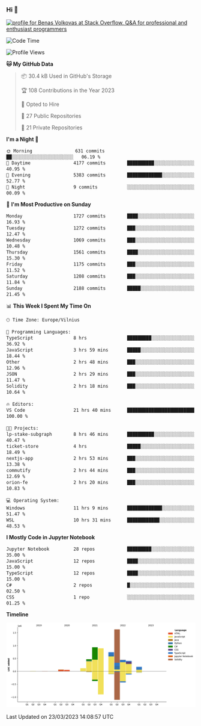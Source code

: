### Hi 👋
<a href="https://stackoverflow.com/users/14954249/benas-volkovas"><img src="https://stackoverflow.com/users/flair/14954249.png?theme=dark" width="208" height="58" alt="profile for Benas Volkovas at Stack Overflow, Q&amp;A for professional and enthusiast programmers" title="profile for Benas Volkovas at Stack Overflow, Q&amp;A for professional and enthusiast programmers"></a>

<!--START_SECTION:waka-->
![Code Time](http://img.shields.io/badge/Code%20Time-1%2C349%20hrs%2059%20mins-blue)

![Profile Views](http://img.shields.io/badge/Profile%20Views-0-blue)

**🐱 My GitHub Data** 

> 📦 30.4 kB Used in GitHub's Storage 
 > 
> 🏆 108 Contributions in the Year 2023
 > 
> 💼 Opted to Hire
 > 
> 📜 27 Public Repositories 
 > 
> 🔑 21 Private Repositories 
 > 
**I'm a Night 🦉** 

```text
🌞 Morning                631 commits         ██░░░░░░░░░░░░░░░░░░░░░░░   06.19 % 
🌆 Daytime                4177 commits        ██████████░░░░░░░░░░░░░░░   40.95 % 
🌃 Evening                5383 commits        █████████████░░░░░░░░░░░░   52.77 % 
🌙 Night                  9 commits           ░░░░░░░░░░░░░░░░░░░░░░░░░   00.09 % 
```
📅 **I'm Most Productive on Sunday** 

```text
Monday                   1727 commits        ████░░░░░░░░░░░░░░░░░░░░░   16.93 % 
Tuesday                  1272 commits        ███░░░░░░░░░░░░░░░░░░░░░░   12.47 % 
Wednesday                1069 commits        ███░░░░░░░░░░░░░░░░░░░░░░   10.48 % 
Thursday                 1561 commits        ████░░░░░░░░░░░░░░░░░░░░░   15.30 % 
Friday                   1175 commits        ███░░░░░░░░░░░░░░░░░░░░░░   11.52 % 
Saturday                 1208 commits        ███░░░░░░░░░░░░░░░░░░░░░░   11.84 % 
Sunday                   2188 commits        █████░░░░░░░░░░░░░░░░░░░░   21.45 % 
```


📊 **This Week I Spent My Time On** 

```text
🕑︎ Time Zone: Europe/Vilnius

💬 Programming Languages: 
TypeScript               8 hrs               █████████░░░░░░░░░░░░░░░░   36.92 % 
JavaScript               3 hrs 59 mins       █████░░░░░░░░░░░░░░░░░░░░   18.44 % 
Other                    2 hrs 48 mins       ███░░░░░░░░░░░░░░░░░░░░░░   12.96 % 
JSON                     2 hrs 29 mins       ███░░░░░░░░░░░░░░░░░░░░░░   11.47 % 
Solidity                 2 hrs 18 mins       ███░░░░░░░░░░░░░░░░░░░░░░   10.64 % 

🔥 Editors: 
VS Code                  21 hrs 40 mins      █████████████████████████   100.00 % 

🐱‍💻 Projects: 
lp-stake-subgraph        8 hrs 46 mins       ██████████░░░░░░░░░░░░░░░   40.47 % 
ticket-store             4 hrs               █████░░░░░░░░░░░░░░░░░░░░   18.49 % 
nextjs-app               2 hrs 53 mins       ███░░░░░░░░░░░░░░░░░░░░░░   13.38 % 
commutify                2 hrs 44 mins       ███░░░░░░░░░░░░░░░░░░░░░░   12.69 % 
orion-fe                 2 hrs 20 mins       ███░░░░░░░░░░░░░░░░░░░░░░   10.83 % 

💻 Operating System: 
Windows                  11 hrs 9 mins       █████████████░░░░░░░░░░░░   51.47 % 
WSL                      10 hrs 31 mins      ████████████░░░░░░░░░░░░░   48.53 % 
```

**I Mostly Code in Jupyter Notebook** 

```text
Jupyter Notebook         28 repos            █████████░░░░░░░░░░░░░░░░   35.00 % 
JavaScript               12 repos            ████░░░░░░░░░░░░░░░░░░░░░   15.00 % 
TypeScript               12 repos            ████░░░░░░░░░░░░░░░░░░░░░   15.00 % 
C#                       2 repos             █░░░░░░░░░░░░░░░░░░░░░░░░   02.50 % 
CSS                      1 repo              ░░░░░░░░░░░░░░░░░░░░░░░░░   01.25 % 
```



**Timeline**

![Lines of Code chart](https://raw.githubusercontent.com/BenasVolkovas/BenasVolkovas/main/assets/bar_graph.png)


 Last Updated on 23/03/2023 14:08:57 UTC
<!--END_SECTION:waka-->
